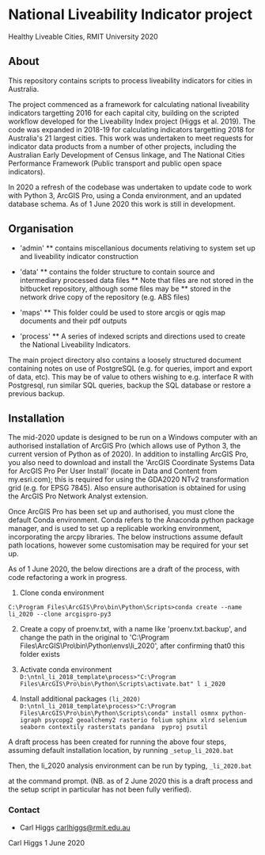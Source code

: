 # National Liveability Indicator project

Healthy Liveable Cities, RMIT University 2020

## About

This repository contains scripts to process liveability indicators for cities in Australia.

The project commenced as a framework for calculating national liveability indicators targetting 2016 for each capital city, building on the scripted workflow developed for the Liveability Index project (Higgs et al. 2019).  The code was expanded in 2018-19 for calculating indicators targetting 2018 for Australia's 21 largest cities.  This work was undertaken to meet requests for indicator data products from a number of other projects, including the Australian Early Development of Census linkage, and The National Cities Performance Framework (Public transport and public open space indicators).  

In 2020 a refresh of the codebase was undertaken to update code to work with Python 3, ArcGIS Pro, using a Conda environment, and an updated database schema.  As of 1 June 2020 this work is still in development.

## Organisation ##

* 'admin'
** contains miscellanious documents relativing to system set up and liveability indicator construction

* 'data'
** contains the folder structure to contain source and intermediary processed data files
** Note that files are not stored in the bitbucket repository, although some files may be
** stored in the network drive copy of the repository (e.g. ABS files)

*  'maps'
** This folder could be used to store arcgis or qgis map documents and their pdf outputs

* 'process'
** A series of indexed scripts and directions used to create the National Liveability Indicators.


The main project directory also contains a loosely structured document containing notes on use of PostgreSQL (e.g. for queries, import and export of data, etc).  This may be of value to others wishing to e.g. interface R with Postgresql, run similar SQL queries, backup the SQL database or restore a previous backup.  

## Installation

The mid-2020 update is designed to be run on a Windows computer with an authorised installation of ArcGIS Pro (which allows use of Python 3, the current version of Python as of 2020).  In addition to installing ArcGIS Pro, you also need to download and install the 'ArcGIS Coordinate Systems Data for ArcGIS Pro Per User Install' (locate in Data and Content from my.esri.com); this is required for using the GDA2020 NTv2 transformation grid (e.g. for EPSG 7845).  Also ensure authorisation is obtained for using the ArcGIS Pro Network Analyst extension.

Once ArcGIS Pro has been set up and authorised, you must clone the default Conda environment.  Conda refers to the Anaconda python package manager, and is used to set up a replicable working environment, incorporating the arcpy libraries.  The below instructions assume default path locations, however some customisation may be required for your set up.

As of 1 June 2020, the below directions are a draft of the process, with code refactoring a work in progress.

1. Clone conda environment

`C:\Program Files\ArcGIS\Pro\bin\Python\Scripts>conda create --name li_2020 --clone arcgispro-py3`

2. Create a copy of proenv.txt, with a name like 'proenv.txt.backup', and change the path in the original to 'C:\Program Files\ArcGIS\Pro\bin\Python\envs\li_2020', after confirming that0 this folder exists

3. Activate conda environment
`D:\ntnl_li_2018_template\process>"C:\Program Files\ArcGIS\Pro\bin\Python\Scripts\activate.bat" l
i_2020`

4. Install additional packages
`(li_2020) D:\ntnl_li_2018_template\process>"C:\Program Files\ArcGIS\Pro\bin\Python\Scripts\conda" install osmnx python-igraph psycopg2 geoalchemy2 rasterio folium sphinx xlrd selenium seaborn contextily rasterstats pandana  pyproj psutil`

A draft process has been created for running the above four steps, assuming default installation location, by running
`_setup_li_2020.bat`

Then, the li_2020 analysis environment can be run by typing,
`_li_2020.bat`

at the command prompt.  (NB. as of 2 June 2020 this is a draft process and the setup script in particular has not been fully verified).


### Contact ###

* Carl Higgs <carlhiggs@rmit.edu.au>

Carl Higgs 1 June 2020